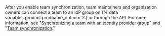 After you enable team synchronization, team maintainers and organization owners can connect a team to an IdP group on {% data variables.product.prodname_dotcom %} or through the API. For more information, see "[Synchronizing a team with an identity provider group](/github/setting-up-and-managing-organizations-and-teams/synchronizing-a-team-with-an-identity-provider-group)" and "[Team synchronization](/v3/teams/team_sync/)."
